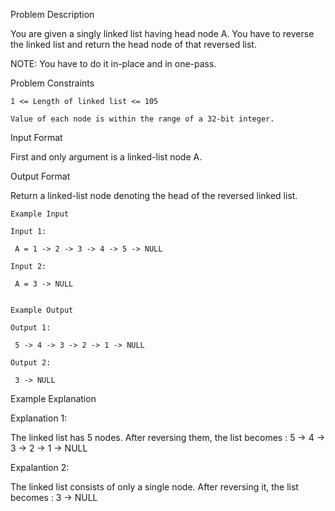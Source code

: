 Problem Description

You are given a singly linked list having head node A. You have to reverse the linked list and return the head node of that reversed list.

NOTE: You have to do it in-place and in one-pass.



Problem Constraints

    1 <= Length of linked list <= 105
    
    Value of each node is within the range of a 32-bit integer.



Input Format

First and only argument is a linked-list node A.



Output Format

Return a linked-list node denoting the head of the reversed linked list.

    
    
    Example Input
    
    Input 1:
    
     A = 1 -> 2 -> 3 -> 4 -> 5 -> NULL 
    
    Input 2:
    
     A = 3 -> NULL 
    
    
    Example Output
    
    Output 1:
    
     5 -> 4 -> 3 -> 2 -> 1 -> NULL 
    
    Output 2:
    
     3 -> NULL 


Example Explanation

Explanation 1:

 The linked list has 5 nodes. After reversing them, the list becomes : 5 -> 4 -> 3 -> 2 -> 1 -> NULL

Expalantion 2:

 The linked list consists of only a single node. After reversing it, the list becomes : 3 -> NULL 